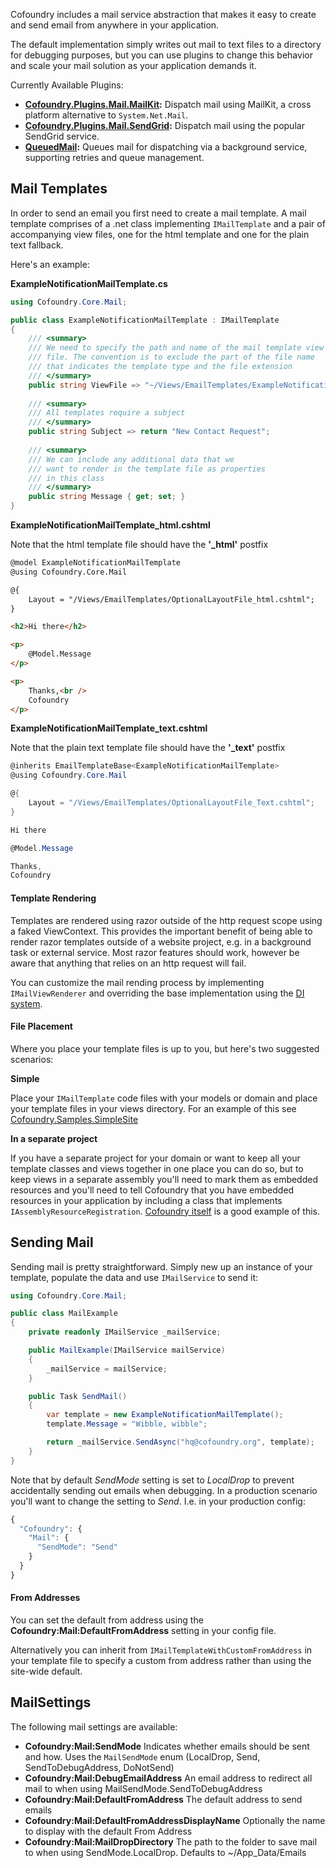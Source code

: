 ﻿Cofoundry includes a mail service abstraction that makes it easy to create and send email from anywhere in your application.

The default implementation simply writes out mail to text files to a directory for debugging purposes, but you can use plugins to change this behavior and scale your mail solution as your application demands it.

Currently Available Plugins:

- **[Cofoundry.Plugins.Mail.MailKit](https://github.com/cofoundry-cms/Cofoundry.Plugins.Mail.MailKit):** Dispatch mail using MailKit, a cross platform alternative to `System.Net.Mail`.
- **[Cofoundry.Plugins.Mail.SendGrid](https://github.com/cofoundry-cms/Cofoundry.Plugins.Mail.SendGrid):** Dispatch mail using the popular SendGrid service.
- **[QueuedMail](https://github.com/cofoundry-cms/Cofoundry.Plugins.QueuedMail):** Queues mail for dispatching via a background service, supporting retries and queue management.

## Mail Templates

In order to send an email you first need to create a mail template. A mail template comprises of a .net class implementing `IMailTemplate` and a pair of accompanying view files, one for the html template and one for the plain text fallback.

Here's an example:

**ExampleNotificationMailTemplate.cs**

```csharp
using Cofoundry.Core.Mail;

public class ExampleNotificationMailTemplate : IMailTemplate
{
    /// <summary>
    /// We need to specify the path and name of the mail template view
    /// file. The convention is to exclude the part of the file name 
    /// that indicates the template type and the file extension
    /// </summary>
    public string ViewFile => "~/Views/EmailTemplates/ExampleNotificationMailTemplate";
     
    /// <summary>
    /// All templates require a subject
    /// </summary>
    public string Subject => return "New Contact Request";
     
    /// <summary>
    /// We can include any additional data that we
    /// want to render in the template file as properties
    /// in this class
    /// </summary>
    public string Message { get; set; }
}
```

**ExampleNotificationMailTemplate_html.cshtml**

Note that the html template file should have the **'_html'** postfix

```html
@model ExampleNotificationMailTemplate
@using Cofoundry.Core.Mail

@{
    Layout = "/Views/EmailTemplates/OptionalLayoutFile_html.cshtml";
}

<h2>Hi there</h2>

<p>
    @Model.Message 
</p>

<p>
    Thanks,<br />
    Cofoundry
</p>
```

**ExampleNotificationMailTemplate_text.cshtml**

Note that the plain text template file should have the **'_text'** postfix

```csharp
@inherits EmailTemplateBase<ExampleNotificationMailTemplate>
@using Cofoundry.Core.Mail

@{
    Layout = "/Views/EmailTemplates/OptionalLayoutFile_Text.cshtml";
}

Hi there

@Model.Message 

Thanks,
Cofoundry
```

#### Template Rendering

Templates are rendered using razor outside of the http request scope using a faked ViewContext. This provides the important benefit of being able to render razor templates outside of a website project, e.g. in a background task or external service. Most razor features should work, however be aware that anything that relies on an http request will fail.

You can customize the mail rending process by implementing `IMailViewRenderer` and overriding the base implementation using the [DI system](Dependency-Injection).

#### File Placement

Where you place your template files is up to you, but here's two suggested scenarios:

**Simple**

Place your `IMailTemplate` code files with your models or domain and place your template files in your views directory. For an example of this see  [Cofoundry.Samples.SimpleSite](https://github.com/cofoundry-cms/Cofoundry.Samples.SimpleSite)

**In a separate project**

If you have a separate project for your domain or want to keep all your template classes and views together in one place you can do so, but to keep views in a separate assembly you'll need to mark them as embedded resources and you'll need to tell Cofoundry that you have embedded resources in your application by including a class that implements `IAssemblyResourceRegistration`. [Cofoundry itself](https://github.com/cofoundry-cms/cofoundry/tree/master/src/Cofoundry.Domain) is a good example of this.

## Sending Mail

Sending mail is pretty straightforward. Simply new up an instance of your template, populate the data and use `IMailService` to send it:

```csharp
using Cofoundry.Core.Mail;

public class MailExample
{
    private readonly IMailService _mailService;

    public MailExample(IMailService mailService)
    {
        _mailService = mailService;
    }

    public Task SendMail()
    {
        var template = new ExampleNotificationMailTemplate();
        template.Message = "Wibble, wibble";

        return _mailService.SendAsync("hq@cofoundry.org", template);
    }
}
```

Note that by default *SendMode* setting is set to *LocalDrop* to prevent accidentally sending out emails when debugging. In a production scenario you'll want to change the setting to *Send*. I.e. in your production config:

```js
{
  "Cofoundry": {
    "Mail": {
      "SendMode": "Send"
    }
  }
}
```

#### From Addresses

You can set the default from address using the **Cofoundry:Mail:DefaultFromAddress** setting in your config file.

Alternatively you can inherit from `IMailTemplateWithCustomFromAddress` in your template file to specify a custom from address rather than using the site-wide default.

## MailSettings

The following mail settings are available:

- **Cofoundry:Mail:SendMode** Indicates whether emails should be sent and how. Uses the `MailSendMode` enum (LocalDrop, Send, SendToDebugAddress, DoNotSend)
- **Cofoundry:Mail:DebugEmailAddress** An email address to redirect all mail to when using MailSendMode.SendToDebugAddress
- **Cofoundry:Mail:DefaultFromAddress** The default address to send emails
- **Cofoundry:Mail:DefaultFromAddressDisplayName** Optionally the name to display with the default From Address
- **Cofoundry:Mail:MailDropDirectory** The path to the folder to save mail to when using SendMode.LocalDrop. Defaults to ~/App_Data/Emails



